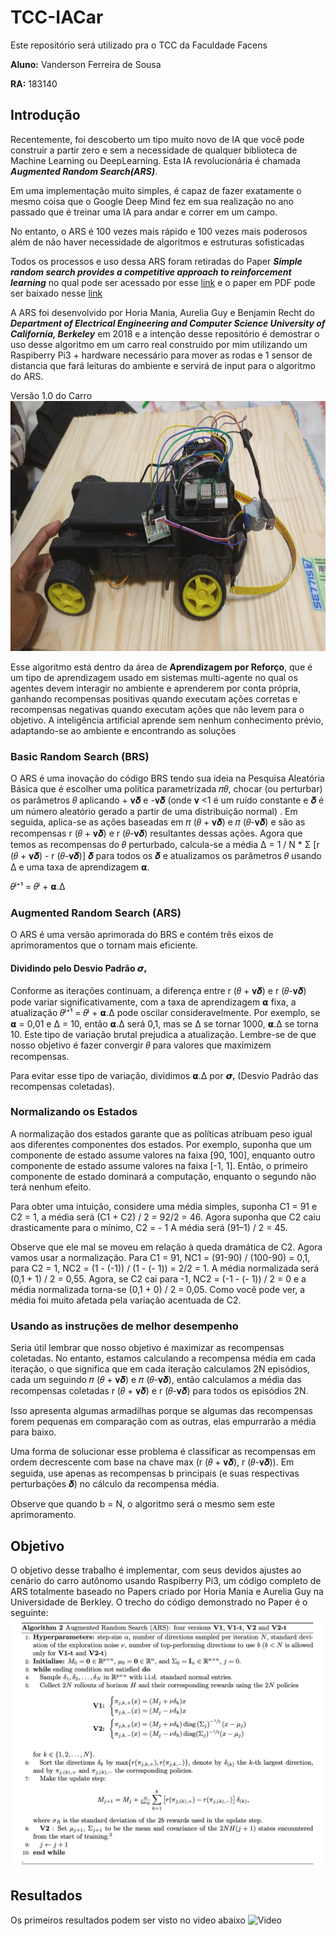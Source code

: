 
  

# TCC-IACar

  
  
  

Este repositório será utilizado pra o TCC da Faculdade Facens

  

**Aluno:** Vanderson Ferreira de Sousa

  

**RA:** 183140

  

## Introdução

Recentemente, foi descoberto um tipo muito novo de IA que você pode construir a partir zero e sem a necessidade de qualquer biblioteca de Machine Learning ou DeepLearning. Esta IA revolucionária é chamada ***Augmented Random Search(ARS)***.

Em uma implementação muito simples, é capaz de fazer exatamente o mesmo coisa que o Google Deep Mind fez em sua realização no ano passado que é treinar uma IA para andar e correr em um campo.

No entanto, o ARS é 100 vezes mais rápido e 100 vezes mais poderosos além de não haver necessidade de algoritmos e estruturas sofisticadas

  

Todos os processos e uso dessa ARS foram retiradas do Paper ***Simple random search provides a competitive approach to reinforcement learning*** no qual pode ser acessado por esse [link](https://arxiv.org/abs/1803.07055) e o paper em PDF pode ser baixado nesse [link](https://arxiv.org/pdf/1803.07055.pdf)

A ARS foi desenvolvido por Horia Mania, Aurelia Guy e Benjamin Recht do ***Department of Electrical Engineering and Computer Science
University of California, Berkeley*** em 2018 e a intenção desse repositório é demostrar o uso desse algoritmo em um carro real construido por mim utilizando um Raspiberry Pi3 + hardware necessário para mover as rodas e 1 sensor de distancia que fará leituras do ambiente e servirá de input para o algoritmo do ARS.

  

Versão 1.0 do Carro
<img  src="imagens/carrov1.jpeg"  width=700  height=400>

  

Esse algoritmo está dentro da área de **Aprendizagem por Reforço**, que é um tipo de aprendizagem usado em sistemas multi-agente no qual os agentes devem interagir no ambiente e aprenderem por conta própria, ganhando recompensas positivas quando executam ações corretas e recompensas negativas quando executam ações que não levem para o objetivo. A inteligência artificial aprende sem nenhum conhecimento prévio, adaptando-se ao ambiente e encontrando as soluções

  

### Basic Random Search (BRS)

O ARS é uma inovação do código BRS tendo sua ideia na Pesquisa Aleatória Básica que é escolher uma política parametrizada 𝜋𝜃, chocar (ou perturbar) os parâmetros 𝜃 aplicando + 𝛎𝜹 e -𝛎𝜹 (onde 𝛎 <1 é um ruído constante e 𝜹 é um número aleatório gerado a partir de uma distribuição normal) .
Em seguida, aplica-se as ações baseadas em 𝜋 (𝜃 + 𝛎𝜹) e 𝜋 (𝜃-𝛎𝜹) e são as recompensas r (𝜃 + 𝛎𝜹) e r (𝜃-𝛎𝜹) resultantes dessas ações.
Agora que temos as recompensas do 𝜃 perturbado, calcula-se a média Δ = 1 / N * Σ [r (𝜃 + 𝛎𝜹) - r (𝜃-𝛎𝜹)] 𝜹 para todos os 𝜹 e atualizamos os parâmetros 𝜃 usando Δ e uma taxa de aprendizagem 𝝰.

𝜃ʲ⁺¹ = 𝜃ʲ + 𝝰.Δ

  

### Augmented Random Search (ARS)

O ARS é uma versão aprimorada do BRS e contém três eixos de aprimoramentos que o tornam mais eficiente.

#### Dividindo pelo Desvio Padrão 𝞼ᵣ

Conforme as iterações continuam, a diferença entre r (𝜃 + 𝛎𝜹) e r (𝜃-𝛎𝜹) pode variar significativamente, com a taxa de aprendizagem 𝝰 fixa, a atualização 𝜃ʲ⁺¹ = 𝜃ʲ + 𝝰.Δ pode oscilar consideravelmente. Por exemplo, se 𝝰 = 0,01 e Δ = 10, então 𝝰.Δ será 0,1, mas se Δ se tornar 1000, 𝝰.Δ se torna 10. Este tipo de variação brutal prejudica a atualização. Lembre-se de que nosso objetivo é fazer convergir 𝜃 para valores que maximizem recompensas.

Para evitar esse tipo de variação, dividimos 𝝰.Δ por 𝞼ᵣ (Desvio Padrão das recompensas coletadas).

 
### Normalizando os Estados

A normalização dos estados garante que as políticas atribuam peso igual aos diferentes componentes dos estados. Por exemplo, suponha que um componente de estado assume valores na faixa [90, 100], enquanto outro componente de estado assume valores na faixa [-1, 1]. Então, o primeiro componente de estado dominará a computação, enquanto o segundo não terá nenhum efeito.

Para obter uma intuição, considere uma média simples, suponha C1 = 91 e C2 = 1, a média será (C1 + C2) / 2 = 92/2 = 46. Agora suponha que C2 caiu drasticamente para o mínimo, C2 = - 1 A média será (91–1) / 2 = 45.

Observe que ele mal se moveu em relação à queda dramática de C2.
Agora vamos usar a normalização. Para C1 = 91, NC1 = (91-90) / (100-90) = 0,1,
para C2 = 1, NC2 = (1 - (-1)) / (1 - (- 1)) = 2/2 = 1.
A média normalizada será (0,1 + 1) / 2 = 0,55.
Agora, se C2 cai para -1, NC2 = (-1 - (- 1)) / 2 = 0 e a média normalizada torna-se (0,1 + 0) / 2 = 0,05.
Como você pode ver, a média foi muito afetada pela variação acentuada de C2.

  

### Usando as instruções de melhor desempenho

Seria útil lembrar que nosso objetivo é maximizar as recompensas coletadas. No entanto, estamos calculando a recompensa média em cada iteração, o que significa que em cada iteração calculamos 2N episódios, cada um seguindo 𝜋 (𝜃 + 𝛎𝜹) e 𝜋 (𝜃-𝛎𝜹), então calculamos a média das recompensas coletadas r (𝜃 + 𝛎𝜹) e r (𝜃-𝛎𝜹) para todos os episódios 2N.

Isso apresenta algumas armadilhas porque se algumas das recompensas forem pequenas em comparação com as outras, elas empurrarão a média para baixo.

Uma forma de solucionar esse problema é classificar as recompensas em ordem decrescente com base na chave max (r (𝜃 + 𝛎𝜹), r (𝜃-𝛎𝜹)). Em seguida, use apenas as recompensas b principais (e suas respectivas perturbações 𝜹) no cálculo da recompensa média.

Observe que quando b = N, o algoritmo será o mesmo sem este aprimoramento.

## Objetivo

O objetivo desse trabalho é implementar, com seus devidos ajustes ao cenário do carro autônomo usando Raspiberry Pi3, um código completo de ARS totalmente baseado no Papers criado por 
Horia Mania e Aurelia Guy na Universidade de Berkley.
O trecho do código demonstrado no Paper é o seguinte:
<img src='imagens/arscode.png' width=700  height=400>


## Resultados
Os primeiros resultados podem ser visto no video abaixo
![Video](https://www.youtube.com/watch?v=w3pzScq0zEQ)
